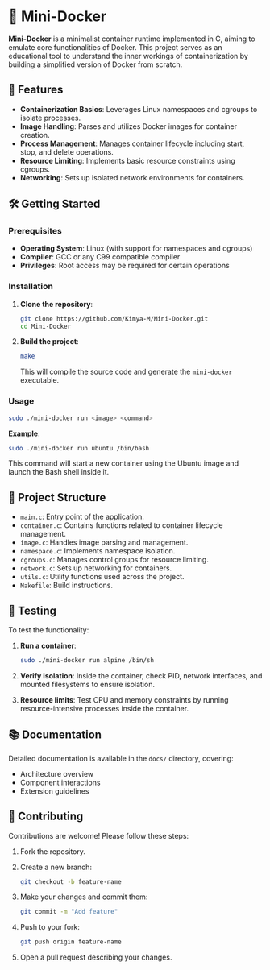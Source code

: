 # 🐳 Mini-Docker

**Mini-Docker** is a minimalist container runtime implemented in C, aiming to emulate core functionalities of Docker. This project serves as an educational tool to understand the inner workings of containerization by building a simplified version of Docker from scratch.

## 🚀 Features

* **Containerization Basics**: Leverages Linux namespaces and cgroups to isolate processes.
* **Image Handling**: Parses and utilizes Docker images for container creation.
* **Process Management**: Manages container lifecycle including start, stop, and delete operations.
* **Resource Limiting**: Implements basic resource constraints using cgroups.
* **Networking**: Sets up isolated network environments for containers.

## 🛠️ Getting Started

### Prerequisites

* **Operating System**: Linux (with support for namespaces and cgroups)
* **Compiler**: GCC or any C99 compatible compiler
* **Privileges**: Root access may be required for certain operations

### Installation

1. **Clone the repository**:

   ```bash
   git clone https://github.com/Kimya-M/Mini-Docker.git
   cd Mini-Docker
   ```

2. **Build the project**:

   ```bash
   make
   ```

   This will compile the source code and generate the `mini-docker` executable.

### Usage

```bash
sudo ./mini-docker run <image> <command>
```

**Example**:

```bash
sudo ./mini-docker run ubuntu /bin/bash
```

This command will start a new container using the Ubuntu image and launch the Bash shell inside it.

## 📁 Project Structure

* `main.c`: Entry point of the application.
* `container.c`: Contains functions related to container lifecycle management.
* `image.c`: Handles image parsing and management.
* `namespace.c`: Implements namespace isolation.
* `cgroups.c`: Manages control groups for resource limiting.
* `network.c`: Sets up networking for containers.
* `utils.c`: Utility functions used across the project.
* `Makefile`: Build instructions.

## 🧪 Testing

To test the functionality:

1. **Run a container**:

   ```bash
   sudo ./mini-docker run alpine /bin/sh
   ```

2. **Verify isolation**: Inside the container, check PID, network interfaces, and mounted filesystems to ensure isolation.

3. **Resource limits**: Test CPU and memory constraints by running resource-intensive processes inside the container.

## 📚 Documentation

Detailed documentation is available in the `docs/` directory, covering:

* Architecture overview
* Component interactions
* Extension guidelines

## 🤝 Contributing

Contributions are welcome! Please follow these steps:

1. Fork the repository.

2. Create a new branch:

   ```bash
   git checkout -b feature-name
   ```

3. Make your changes and commit them:

   ```bash
   git commit -m "Add feature"
   ```

4. Push to your fork:

   ```bash
   git push origin feature-name
   ```

5. Open a pull request describing your changes.
